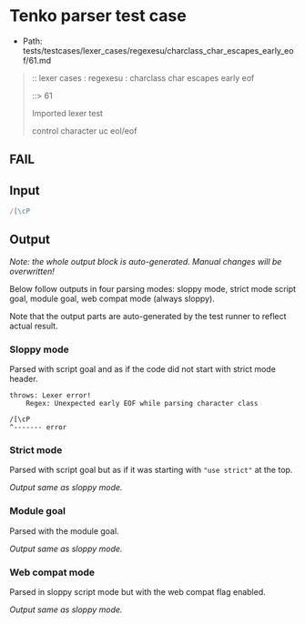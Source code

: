 # Tenko parser test case

- Path: tests/testcases/lexer_cases/regexesu/charclass_char_escapes_early_eof/61.md

> :: lexer cases : regexesu : charclass char escapes early eof
>
> ::> 61
>
> Imported lexer test
>
> control character uc eol/eof

## FAIL

## Input

`````js
/[\cP
`````

## Output

_Note: the whole output block is auto-generated. Manual changes will be overwritten!_

Below follow outputs in four parsing modes: sloppy mode, strict mode script goal, module goal, web compat mode (always sloppy).

Note that the output parts are auto-generated by the test runner to reflect actual result.

### Sloppy mode

Parsed with script goal and as if the code did not start with strict mode header.

`````
throws: Lexer error!
    Regex: Unexpected early EOF while parsing character class

/[\cP
^------- error
`````

### Strict mode

Parsed with script goal but as if it was starting with `"use strict"` at the top.

_Output same as sloppy mode._

### Module goal

Parsed with the module goal.

_Output same as sloppy mode._

### Web compat mode

Parsed in sloppy script mode but with the web compat flag enabled.

_Output same as sloppy mode._

